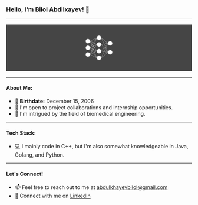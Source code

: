 ### Hello, I'm Bilol Abdilxayev! 👋

---

![Ryan Gosling](ryan.jpg)

---

#### About Me:

- 📅 **Birthdate:** December 15, 2006
- 💼 I'm open to project collaborations and internship opportunities.
- 🧬 I'm intrigued by the field of biomedical engineering.
---

#### Tech Stack:

- 💻 I mainly code in C++, but I'm also somewhat knowledgeable in Java, Golang, and Python.

---

#### Let's Connect!

- 📫 Feel free to reach out to me at [abdulkhayevbilol@gmail.com](mailto:abdulkhayevbilol@gmail.com)
- 🔗 Connect with me on [LinkedIn](https://www.linkedin.com/in/bilol-abdilxayev-b6b7b02b1/)
